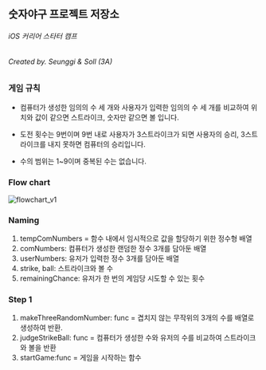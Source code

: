 ## 숫자야구 프로젝트 저장소

###### iOS 커리어 스타터 캠프
###### Created by. Seunggi & Soll (3A)



### 게임 규칙

- 컴퓨터가 생성한 임의의 수 세 개와 사용자가 입력한 임의의 수 세 개를 비교하여 위치와 값이 같으면 스트라이크, 숫자만 같으면 볼 입니다.

- 도전 횟수는 9번이며 9번 내로 사용자가 3스트라이크가 되면 사용자의 승리, 3스트라이크를 내지 못하면 컴퓨터의 승리입니다.
- 수의 범위는 1~9이며 중복된 수는 없습니다.


### Flow chart

![flowchart_v1](./image/flowchart_v1.png)


### Naming
1. tempComNumbers = 함수 내에서 임시적으로 값을 할당하기 위한 정수형 배열
2. comNumbers: 컴퓨터가 생성한 랜덤한 정수 3개를 담아둔 배열
3. userNumbers: 유저가 입력한 정수 3개를 담아둔 배열
4. strike, ball: 스트라이크와 볼 수
5. remainingChance: 유저가 한 번의 게임당 시도할 수 있는 횟수

### Step 1

1. makeThreeRandomNumber: func = 겹치지 않는 무작위의 3개의 수를 배열로 생성하여 반환.
2. judgeStrikeBall: func = 컴퓨터가 생성한 수와 유저의 수를 비교하여 스트라이크와 볼을 반환
3. startGame:func = 게임을 시작하는 함수

